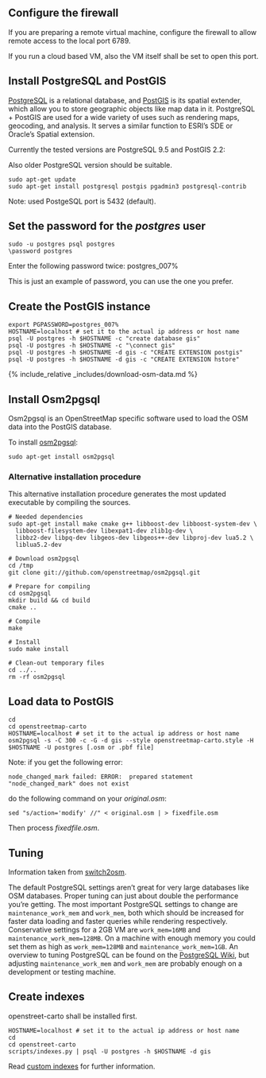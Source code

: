 ## Configure the firewall

If you are preparing a remote virtual machine, configure the firewall to allow remote access to the local port 6789.

If you run a cloud based VM, also the VM itself shall be set to open this port.

## Install PostgreSQL and PostGIS

[PostgreSQL](https://www.postgresql.org/) is a relational database, and [PostGIS](http://postgis.net/) is its spatial extender, which allow you to store geographic objects like map data in it. PostgreSQL + PostGIS are used for a wide variety of uses such as rendering maps, geocoding, and analysis. It serves a similar function to ESRI’s SDE or Oracle’s Spatial extension.

Currently the tested versions are PostgreSQL 9.5 and PostGIS 2.2:

Also older PostgreSQL version should be suitable.

```
sudo apt-get update
sudo apt-get install postgresql postgis pgadmin3 postgresql-contrib
```

Note: used PostgeSQL port is 5432 (default).

## Set the password for the *postgres* user

```
sudo -u postgres psql postgres
\password postgres
```

Enter the following password twice: postgres_007%

This is just an example of password, you can use the one you prefer.

## Create the PostGIS instance

```
export PGPASSWORD=postgres_007%
HOSTNAME=localhost # set it to the actual ip address or host name
psql -U postgres -h $HOSTNAME -c "create database gis"
psql -U postgres -h $HOSTNAME -c "\connect gis"
psql -U postgres -h $HOSTNAME -d gis -c "CREATE EXTENSION postgis"
psql -U postgres -h $HOSTNAME -d gis -c "CREATE EXTENSION hstore"
```

{% include_relative _includes/download-osm-data.md %}

## Install Osm2pgsql

Osm2pgsql is an OpenStreetMap specific software used to load the OSM data into the PostGIS database.

To install [osm2pgsql](https://wiki.openstreetmap.org/wiki/Osm2pgsql):

    sudo apt-get install osm2pgsql

### Alternative installation procedure

This alternative installation procedure generates the most updated executable by compiling the sources.

```
# Needed dependencies
sudo apt-get install make cmake g++ libboost-dev libboost-system-dev \
  libboost-filesystem-dev libexpat1-dev zlib1g-dev \
  libbz2-dev libpq-dev libgeos-dev libgeos++-dev libproj-dev lua5.2 \
  liblua5.2-dev

# Download osm2pgsql
cd /tmp
git clone git://github.com/openstreetmap/osm2pgsql.git 

# Prepare for compiling
cd osm2pgsql
mkdir build && cd build
cmake ..

# Compile
make

# Install
sudo make install

# Clean-out temporary files
cd ../..
rm -rf osm2pgsql
```

## Load data to PostGIS

```
cd
cd openstreetmap-carto
HOSTNAME=localhost # set it to the actual ip address or host name
osm2pgsql -s -C 300 -c -G -d gis --style openstreetmap-carto.style -H $HOSTNAME -U postgres [.osm or .pbf file]
```

Note: if you get the following error:

```
node_changed_mark failed: ERROR:  prepared statement "node_changed_mark" does not exist
```

do the following command on your *original.osm*:

```
sed "s/action='modify' //" < original.osm | > fixedfile.osm
```

Then process *fixedfile.osm*.

## Tuning

Information taken from [switch2osm](https://switch2osm.org/loading-osm-data).

The default PostgreSQL settings aren’t great for very large databases like OSM databases. Proper tuning can just about double the performance you’re getting. The most important PostgreSQL settings to change are `maintenance_work_mem` and `work_mem`, both which should be increased for faster data loading and faster queries while rendering respectively. Conservative settings for a 2GB VM are `work_mem=16MB` and `maintenance_work_mem=128MB`. On a machine with enough memory you could set them as high as `work_mem=128MB` and `maintenance_work_mem=1GB`. An overview to tuning PostgreSQL can be found on the [PostgreSQL Wiki](https://wiki.postgresql.org/wiki/Tuning_Your_PostgreSQL_Server), but adjusting `maintenance_work_mem` and `work_mem` are probably enough on a development or testing machine.

## Create indexes

openstreet-carto shall be installed first.

```
HOSTNAME=localhost # set it to the actual ip address or host name
cd
cd openstreet-carto
scripts/indexes.py | psql -U postgres -h $HOSTNAME -d gis
```

Read [custom indexes](https://github.com/gravitystorm/openstreetmap-carto/blob/master/INSTALL.md#custom-indexes) for further information.